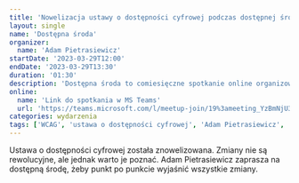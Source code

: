 ```yaml
---
title: 'Nowelizacja ustawy o dostępności cyfrowej podczas dostępnej środy'
layout: single
name: 'Dostępna środa'
organizer:
  name: 'Adam Pietrasiewicz'
startDate: '2023-03-29T12:00'
endDate: '2023-03-29T13:30'
duration: '01:30'
description: 'Dostępna środa to comiesięczne spotkanie online organizowane przez Wydział Dostępności Cyfrowej w KPRM. Tym razem Adam Pietrasiewicz omówi zmiany, jakie przyniosła nowelizacja ustawy o dostępności cyfrowej stron internetowych i aplikacji mobilnych podmiotów publicznych.'
online:
  name: 'Link do spotkania w MS Teams'
  url: 'https://teams.microsoft.com/l/meetup-join/19%3ameeting_YzBmNjU3MzUtNzFiMi00YTZkLWE4NTEtMjdjOThlNTY5MmRj%40thread.v2/0?context=%7b%22Tid%22%3a%22a9cf8755-a7b8-4b4d-babb-7057868c9563%22%2c%22Oid%22%3a%220601a097-27dc-4f55-864e-5118fa447d7f%22%7d'
categories: wydarzenia
tags: ['WCAG', 'ustawa o dostępności cyfrowej', 'Adam Pietrasiewicz', 'Wydział Dostępności Cyfrowej']
---
```



Ustawa o dostępności cyfrowej została znowelizowana. Zmiany nie są rewolucyjne, ale jednak warto je poznać. Adam Pietrasiewicz zaprasza na dostępną środę, żeby punkt po punkcie wyjaśnić wszystkie zmiany.
